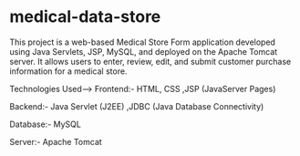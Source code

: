 # medical-data-store
This project is a web-based Medical Store Form application developed using Java Servlets, JSP, MySQL, and deployed on the Apache Tomcat server. It allows users to enter, review, edit, and submit customer purchase information for a medical store.

Technologies Used-->
Frontend:-
HTML, CSS
,JSP (JavaServer Pages)

Backend:-
Java Servlet (J2EE)
,JDBC (Java Database Connectivity)

Database:-
MySQL

Server:-
Apache Tomcat
